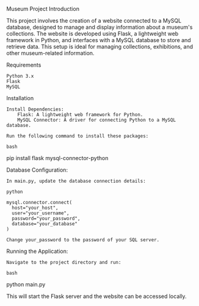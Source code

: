 Museum Project
Introduction

This project involves the creation of a website connected to a MySQL database, designed to manage and display information about a museum's collections. The website is developed using Flask, a lightweight web framework in Python, and interfaces with a MySQL database to store and retrieve data. This setup is ideal for managing collections, exhibitions, and other museum-related information.


Requirements

    Python 3.x
    Flask
    MySQL

Installation

    Install Dependencies:
        Flask: A lightweight web framework for Python.
        MySQL Connector: A driver for connecting Python to a MySQL database.

    Run the following command to install these packages:

    bash

pip install flask mysql-connector-python

Database Configuration:

    In main.py, update the database connection details:

    python

    mysql.connector.connect(
      host="your_host",
      user="your_username",
      password="your_password",
      database="your_database"
    )

    Change your_password to the password of your SQL server.

Running the Application:

    Navigate to the project directory and run:

    bash

python main.py

This will start the Flask server and the website can be accessed locally.
